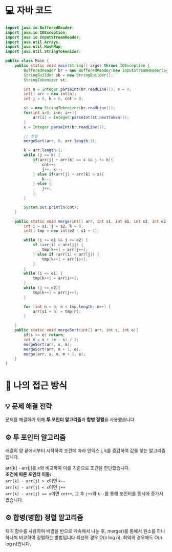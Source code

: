 <!-- 꾸미는데 있어 ChatGPT를 사용하였습니다. -->
# 💻 자바 코드
```java
import java.io.BufferedReader;
import java.io.IOException;
import java.io.InputStreamReader;
import java.util.Arrays;
import java.util.HashMap;
import java.util.StringTokenizer;

public class Main {
    public static void main(String[] args) throws IOException {
        BufferedReader br = new BufferedReader(new InputStreamReader(System.in));
        StringBuilder sb = new StringBuilder();
        StringTokenizer st;

        int n = Integer.parseInt(br.readLine()), x = 0;
        int[] arr = new int[n];
        int j = 0, k = 0, cnt = 0;

        st = new StringTokenizer(br.readLine());
        for(int i=0; i<n; i++){
            arr[i] = Integer.parseInt(st.nextToken());
        }
        x = Integer.parseInt(br.readLine());

        // 정렬
        mergeSort(arr, 0, arr.length-1);

        k = arr.length-1;
        while (j <= k) {
            if(arr[j] + arr[k] == x && j != k){
                cnt++;
                j++; k--;
            } else if(arr[j] + arr[k] > x){
                k--;
            } else {
                j++;
            }
        }

        System.out.println(cnt);
    }

    public static void merge(int[] arr, int s1, int e1, int s2, int e2) {
        int i = s1, j = s2, k = 0;
        int[] tmp = new int[e2 - s1 + 1];

        while (i <= e1 && j <= e2) {
            if (arr[i] > arr[j]) {
                tmp[k++] = arr[j++];
            } else if (arr[i] < arr[j]) {
                tmp[k++] = arr[i++];
            }
        }
        while (i <= e1) {
            tmp[k++] = arr[i++];
        }
        while (j <= e2){
            tmp[k++] = arr[j++];
        }

        for (int n = 0; n < tmp.length; n++) {
            arr[s1 + n] = tmp[n];
        }

    }
    public static void mergeSort(int[] arr, int s, int e){
        if(s >= e) return;
        int m = s + (e - s) / 2;
        mergeSort(arr, s, m);
        mergeSort(arr, m + 1, e);
        merge(arr, s, m, m + 1, e);
    }
}
```

# 💭 나의 접근 방식

## 💡 문제 해결 전략
문제를 해결하기 위해 **투 포인터 알고리즘**과 **합병 정렬**을 사용했습니다. 

## ⚙️ 투 포인터 알고리즘
배열의 양 끝에서부터 시작하여 조건에 따라 인덱스 j, k를 증감하여 값을 찾는 알고리즘입니다.

arr[k] - arr[j]를 x와 비교하여 이를 기준으로 조건을 판단했습니다.<br>
**조건에 따른 포인터 이동:** <br>
`arr[k] - arr[j] > x`이면 `k--` <br>
`arr[k] - arr[j] < x`이면 `j++` <br>
`arr[k] - arr[j] == x`이면 `cnt++`, 그 후 `j++`와 `k--`를 통해 포인터를 동시에 증가시켰습니다. <br>

## ⚙️ 합병(병합) 정렬 알고리즘
재귀 함수를 사용하여 배열을 반으로 계속해서 나눈 후, merge()를 통해서 원소를 하나하나씩 비교하여 정렬하는 방법입니다
최선의 경우 O(n log n), 최악의 경우에도 O(n log n)입니다.
